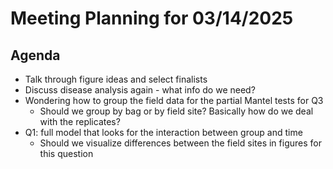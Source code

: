 # Meeting Planning for 03/14/2025

## Agenda
- Talk through figure ideas and select finalists
- Discuss disease analysis again - what info do we need?
- Wondering how to group the field data for the partial Mantel tests for Q3
  - Should we group by bag or by field site? Basically how do we deal with the replicates?
- Q1: full model that looks for the interaction between group and time
    - Should we visualize differences between the field sites in figures for this question
  
